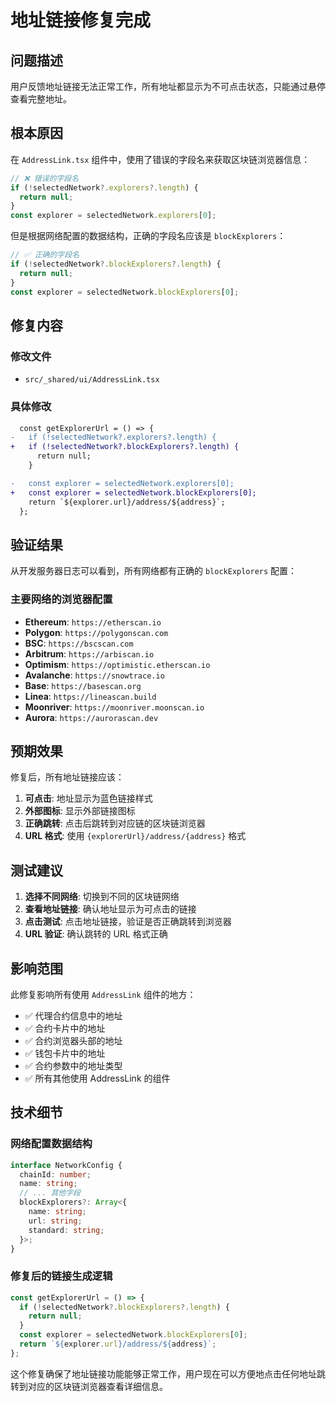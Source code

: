 # 地址链接修复完成

## 问题描述
用户反馈地址链接无法正常工作，所有地址都显示为不可点击状态，只能通过悬停查看完整地址。

## 根本原因
在 `AddressLink.tsx` 组件中，使用了错误的字段名来获取区块链浏览器信息：

```typescript
// ❌ 错误的字段名
if (!selectedNetwork?.explorers?.length) {
  return null;
}
const explorer = selectedNetwork.explorers[0];
```

但是根据网络配置的数据结构，正确的字段名应该是 `blockExplorers`：

```typescript
// ✅ 正确的字段名
if (!selectedNetwork?.blockExplorers?.length) {
  return null;
}
const explorer = selectedNetwork.blockExplorers[0];
```

## 修复内容

### 修改文件
- `src/_shared/ui/AddressLink.tsx`

### 具体修改
```diff
  const getExplorerUrl = () => {
-   if (!selectedNetwork?.explorers?.length) {
+   if (!selectedNetwork?.blockExplorers?.length) {
      return null;
    }

-   const explorer = selectedNetwork.explorers[0];
+   const explorer = selectedNetwork.blockExplorers[0];
    return `${explorer.url}/address/${address}`;
  };
```

## 验证结果

从开发服务器日志可以看到，所有网络都有正确的 `blockExplorers` 配置：

### 主要网络的浏览器配置
- **Ethereum**: `https://etherscan.io`
- **Polygon**: `https://polygonscan.com`
- **BSC**: `https://bscscan.com`
- **Arbitrum**: `https://arbiscan.io`
- **Optimism**: `https://optimistic.etherscan.io`
- **Avalanche**: `https://snowtrace.io`
- **Base**: `https://basescan.org`
- **Linea**: `https://lineascan.build`
- **Moonriver**: `https://moonriver.moonscan.io`
- **Aurora**: `https://aurorascan.dev`

## 预期效果

修复后，所有地址链接应该：

1. **可点击**: 地址显示为蓝色链接样式
2. **外部图标**: 显示外部链接图标
3. **正确跳转**: 点击后跳转到对应链的区块链浏览器
4. **URL 格式**: 使用 `{explorerUrl}/address/{address}` 格式

## 测试建议

1. **选择不同网络**: 切换到不同的区块链网络
2. **查看地址链接**: 确认地址显示为可点击的链接
3. **点击测试**: 点击地址链接，验证是否正确跳转到浏览器
4. **URL 验证**: 确认跳转的 URL 格式正确

## 影响范围

此修复影响所有使用 `AddressLink` 组件的地方：

- ✅ 代理合约信息中的地址
- ✅ 合约卡片中的地址
- ✅ 合约浏览器头部的地址
- ✅ 钱包卡片中的地址
- ✅ 合约参数中的地址类型
- ✅ 所有其他使用 AddressLink 的组件

## 技术细节

### 网络配置数据结构
```typescript
interface NetworkConfig {
  chainId: number;
  name: string;
  // ... 其他字段
  blockExplorers?: Array<{
    name: string;
    url: string;
    standard: string;
  }>;
}
```

### 修复后的链接生成逻辑
```typescript
const getExplorerUrl = () => {
  if (!selectedNetwork?.blockExplorers?.length) {
    return null;
  }
  const explorer = selectedNetwork.blockExplorers[0];
  return `${explorer.url}/address/${address}`;
};
```

这个修复确保了地址链接功能能够正常工作，用户现在可以方便地点击任何地址跳转到对应的区块链浏览器查看详细信息。
